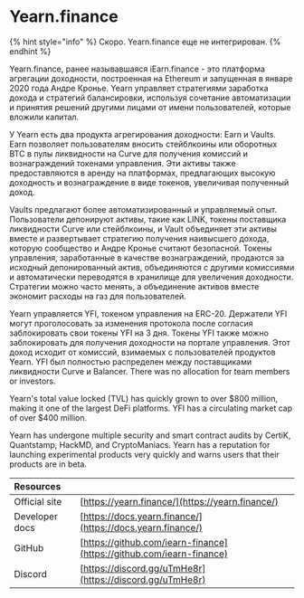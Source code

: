 # Yearn.finance

{% hint style="info" %}
Скоро. Yearn.finance еще не интегрирован.
{% endhint %}

Yearn.finance, ранее называвшаяся iEarn.finance - это платформа агрегации доходности, построенная на Ethereum и запущенная в январе 2020 года Андре Кронье. Yearn управляет стратегиями заработка дохода и стратегий балансировки, используя сочетание автоматизации и принятия решений другими лицами от имени пользователей, которые вложили капитал.

У Yearn есть два продукта агрегирования доходности: Earn и Vaults. Earn позволяет пользователям вносить стейблкоины или оборотных BTC в пулы ликвидности на Curve для получения комиссий и вознаграждений токенами управления. Эти активы также предоставляются в аренду на платформах, предлагающих высокую доходность и вознаграждение в виде токенов, увеличивая полученный доход.

Vaults предлагают более автоматизированный и управляемый опыт. Пользователи депонируют активы, такие как LINK, токены поставщика ликвидности Curve или стейблкоины, и Vault объединяет эти активы вместе и развертывает стратегию получения наивысшего дохода, которую сообщество и Андре Кронье считают безопасной. Токены управления, заработанные в качестве вознаграждений, продаются за исходный депонированный актив, объединяются с другими комиссиями и автоматически переводятся в хранилище для увеличения доходности. Стратегии можно часто менять, а объединение активов вместе экономит расходы на газ для пользователей.

Yearn управляется YFI, токеном управления на ERC-20. Держатели YFI могут проголосовать за изменения протокола после согласия заблокировать свои токены YFI на 3 дня. Токены YFI также можно заблокировать для получения доходности на портале управления. Этот доход исходит от комиссий, взимаемых с пользователей продуктов Yearn. YFI был полностью распределен между поставщиками ликвидности Curve и Balancer. There was no allocation for team members or investors.

Yearn's total value locked \(TVL\) has quickly grown to over $800 million, making it one of the largest DeFi platforms. YFI has a circulating market cap of over $400 million.

Yearn has undergone multiple security and smart contract audits by CertiK, Quantstamp, HackMD, and CryptoManiacs. Yearn has a reputation for launching experimental products very quickly and warns users that their products are in beta.

| Resources      |                                                                      |
|:-------------- |:-------------------------------------------------------------------- |
| Official site  | [https://yearn.finance/](https://yearn.finance/)                     |
| Developer docs | [https://docs.yearn.finance/](https://docs.yearn.finance/)           |
| GitHub         | [https://github.com/iearn-finance](https://github.com/iearn-finance) |
| Discord        | [https://discord.gg/uTmHe8r](https://discord.gg/uTmHe8r)             |

